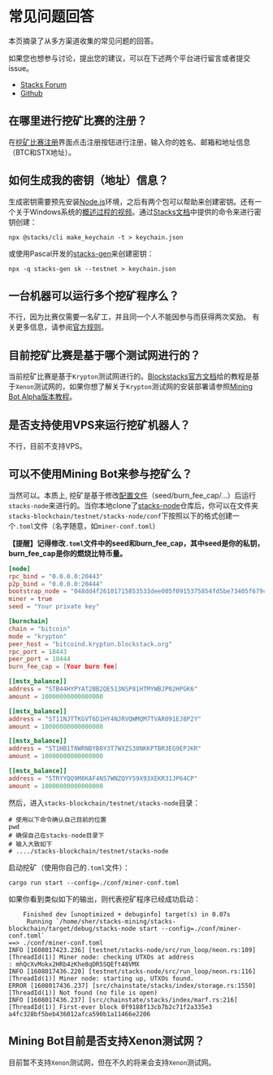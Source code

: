 # 常见问题回答

本页摘录了从多方渠道收集的常见问题的回答。

如果您也想参与讨论，提出您的建议，可以在下述两个平台进行留言或者提交issue。

- [Stacks Forum](https://forum.stacks.org/t/request-for-testing-alpha-mining-bot/11372)
- [Github](https://github.com/Daemon-Technologies)

## 在哪里进行挖矿比赛的注册？

在[挖矿比赛注册](https://daemontechnologies.co/minestx-challenge)界面点击注册按钮进行注册，输入你的姓名、邮箱和地址信息（BTC和STX地址）。

## 如何生成我的密钥（地址）信息？

生成密钥需要预先安装[Node.js](https://nodejs.dev/)环境，之后有两个包可以帮助来创建密钥。还有一个关于Windows系统的[概述过程的视频](https://youtu.be/82b8PGoQYpI)。通过[Stacks文档](https://docs.blockstack.org/start-mining#running-a-miner)中提供的命令来进行密钥创建：

```shell
npx @stacks/cli make_keychain -t > keychain.json
```

或使用Pascal开发的[stacks-gen](https://github.com/psq/stacks-gen)来创建密钥：

```shell
npx -q stacks-gen sk --testnet > keychain.json
```

## 一台机器可以运行多个挖矿程序么？

不行，因为比赛仅需要一名矿工，并且同一个人不能因参与而获得两次奖励。 有关更多信息，请参阅[官方规则](https://daemontechnologies.co/stx-mining-rules)。

## 目前挖矿比赛是基于哪个测试网进行的？

当前挖矿比赛是基于`Krypton`测试网进行的。[Blockstacks官方文档](https://docs.blockstack.org/start-mining)给的教程是基于`Xenon`测试网的，如果你想了解关于`Krypton`测试网的安装部署请参照[Mining Bot Alpha版本教程](https://daemon-technologies.github.io/docs/Mining-Bot-Alpha-Version/)。

## 是否支持使用VPS来运行挖矿机器人？

不行，目前不支持VPS。

## 可以不使用Mining Bot来参与挖矿么？

当然可以。本质上, 挖矿是基于修改[配置文件](https://github.com/Daemon-Technologies/Mining-Local-Server/blob/master/conf/miner-Krypton.toml)（seed/burn_fee_cap/...）后运行`stacks-node`来进行的。当你本地clone了[stacks-node](https://github.com/blockstack/stacks-blockchain)仓库后，你可以在文件夹`stacks-blockchain/testnet/stacks-node/conf`下按照以下的格式创建一个`.toml`文件（名字随意，如`miner-conf.toml`）

**【提醒】记得修改`.toml`文件中的seed和burn_fee_cap，其中seed是你的私钥，burn_fee_cap是你的燃烧比特币量。**

```toml
[node]
rpc_bind = "0.0.0.0:20443"
p2p_bind = "0.0.0.0:20444"
bootstrap_node = "048dd4f26101715853533dee005f0915375854fd5be73405f679c1917a5d4d16aaaf3c4c0d7a9c132a36b8c5fe1287f07dad8c910174d789eb24bdfb5ae26f5f27@krypton.blockstack.org:20444"
miner = true
seed = "Your private key"

[burnchain]
chain = "bitcoin"
mode = "krypton"
peer_host = "bitcoind.krypton.blockstack.org"
rpc_port = 18443
peer_port = 18444
burn_fee_cap = [Your burn fee]

[[mstx_balance]]
address = "STB44HYPYAT2BB2QE513NSP81HTMYWBJP02HPGK6"
amount = 10000000000000000

[[mstx_balance]]
address = "ST11NJTTKGVT6D1HY4NJRVQWMQM7TVAR091EJ8P2Y"
amount = 10000000000000000

[[mstx_balance]]
address = "ST1HB1T8WRNBYB0Y3T7WXZS38NKKPTBR3EG9EPJKR"
amount = 10000000000000000

[[mstx_balance]]
address = "STRYYQQ9M8KAF4NS7WNZQYY59X93XEKR31JP64CP"
amount = 10000000000000000
```

然后，进入`stacks-blockchain/testnet/stacks-node`目录：

```shell
# 使用以下命令确认自己目前的位置
pwd
# 确保自己在stacks-node目录下
# 输入大致如下
# ..../stacks-blockchain/testnet/stacks-node
```

启动挖矿（使用你自己的`.toml`文件）：

```shell
cargo run start --config=./conf/miner-conf.toml
```

如果你看到类似如下的输出，则代表挖矿程序已经成功启动：

```shell
    Finished dev [unoptimized + debuginfo] target(s) in 0.07s
     Running `/home/sher/stacks-mining/stacks-blockchain/target/debug/stacks-node start --config=./conf/miner-conf.toml`
==> ./conf/miner-conf.toml
INFO [1608017423.236] [testnet/stacks-node/src/run_loop/neon.rs:109] [ThreadId(1)] Miner node: checking UTXOs at address
: mhQcXvMokx2HRb4zKhe8qDR5SQEft48VMX
INFO [1608017436.220] [testnet/stacks-node/src/run_loop/neon.rs:116] [ThreadId(1)] Miner node: starting up, UTXOs found.
ERROR [1608017436.237] [src/chainstate/stacks/index/storage.rs:1550] [ThreadId(1)] Not found (no file is open)
INFO [1608017436.237] [src/chainstate/stacks/index/marf.rs:216] [ThreadId(1)] First-ever block 0f9188f13cb7b2c71f2a335e3
a4fc328bf5beb436012afca590b1a11466e2206
```

## Mining Bot目前是否支持Xenon测试网？

目前暂不支持`Xenon`测试网，但在不久的将来会支持`Xenon`测试网。